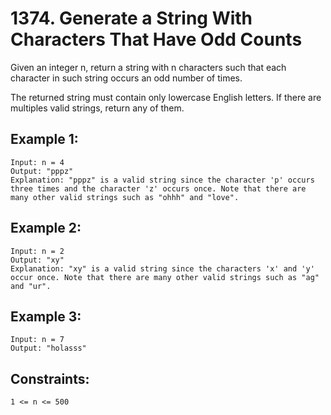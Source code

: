 # 1374. Generate a String With Characters That Have Odd Counts
      
Given an integer n, return a string with n characters such that each character in such string occurs an odd number of times.

The returned string must contain only lowercase English letters. If there are multiples valid strings, return any of them.

## Example 1:

    Input: n = 4
    Output: "pppz"
    Explanation: "pppz" is a valid string since the character 'p' occurs three times and the character 'z' occurs once. Note that there are many other valid strings such as "ohhh" and "love".
## Example 2:

    Input: n = 2
    Output: "xy"
    Explanation: "xy" is a valid string since the characters 'x' and 'y' occur once. Note that there are many other valid strings such as "ag" and "ur".
## Example 3:

    Input: n = 7
    Output: "holasss"
## Constraints:

    1 <= n <= 500